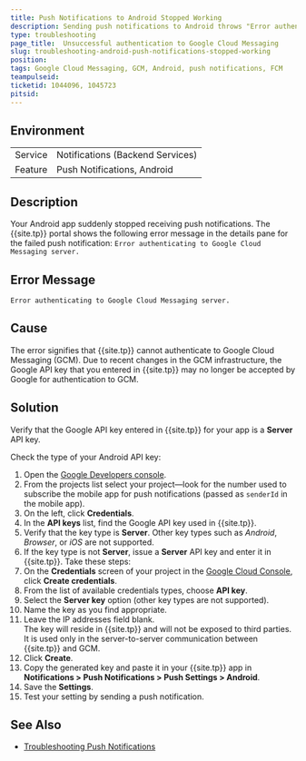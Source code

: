 ```yaml
---
title: Push Notifications to Android Stopped Working
description: Sending push notifications to Android throws "Error authenticating to Google Cloud Messaging"
type: troubleshooting
page_title:  Unsuccessful authentication to Google Cloud Messaging
slug: troubleshooting-android-push-notifications-stopped-working
position:
tags: Google Cloud Messaging, GCM, Android, push notifications, FCM
teampulseid:
ticketid: 1044096, 1045723
pitsid:
---
```


## Environment
<table>
  <tr>
    <td>Service</td>
    <td>Notifications (Backend Services)</td>
  </tr>
  <tr>
    <td>Feature</td>
    <td>Push Notifications, Android</td>
  </tr>
</table>

## Description

Your Android app suddenly stopped receiving push notifications. The {{site.tp}} portal shows the following error message in the details pane for the failed push notification: `Error authenticating to Google Cloud Messaging server.`

## Error Message

`Error authenticating to Google Cloud Messaging server.`

## Cause

The error signifies that {{site.tp}} cannot authenticate to Google Cloud Messaging (GCM). Due to recent changes in the GCM infrastructure, the Google API key that you entered in {{site.tp}} may no longer be accepted by Google for authentication to GCM.

## Solution

Verify that the Google API key entered in {{site.tp}} for your app is a **Server** API key.

Check the type of your Android API key:

1. Open the [Google Developers console](https://console.developers.google.com/).
1. From the projects list select your project&mdash;look for the number used to subscribe the mobile app for push notifications (passed as `senderId` in the mobile app).
1. On the left, click **Credentials**.
1. In the **API keys** list, find the Google API key used in {{site.tp}}.
1. Verify that the key type is **Server**. Other key types such as *Android*, *Browser*, or *iOS* are not supported.
1. If the key type is not **Server**, issue a **Server** API key and enter it in {{site.tp}}. Take these steps:
  1. On the **Credentials** screen of your project in the [Google Cloud Console](https://console.developers.google.com/), click **Create credentials**.
  1. From the list of available credentials types, choose **API key**.
  1. Select the **Server key** option (other key types are not supported).
  1. Name the key as you find appropriate.
  1. Leave the IP addresses field blank.<br>The key will reside in {{site.tp}} and will not be exposed to third parties. It is used only in the server-to-server communication between {{site.tp}} and GCM.
  1. Click **Create**.
  1. Copy the generated key and paste it in your {{site.tp}} app in **Notifications > Push Notifications > Push Settings > Android**.
  1. Save the **Settings**.
  1. Test your setting by sending a push notification.

## See Also
* [Troubleshooting Push  Notifications](https://docs.telerik.com/platform/backend-services/javascript/push-notifications/troubleshooting/push-trb-all.html)
